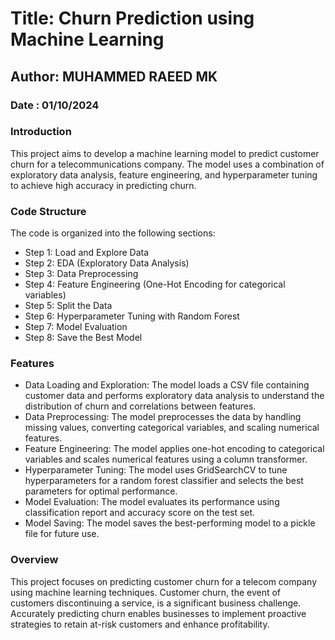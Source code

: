 # Title: Churn Prediction using Machine Learning

## Author: MUHAMMED RAEED MK

### Date : 01/10/2024

### Introduction

This project aims to develop a machine learning model to predict customer churn for a telecommunications company. The model uses a combination of exploratory data analysis, feature engineering, and hyperparameter tuning to achieve high accuracy in predicting churn.

### Code Structure

The code is organized into the following sections:

   - Step 1: Load and Explore Data
   - Step 2: EDA (Exploratory Data Analysis)
   - Step 3: Data Preprocessing
   - Step 4: Feature Engineering (One-Hot Encoding for categorical variables)
   - Step 5: Split the Data
   - Step 6: Hyperparameter Tuning with Random Forest
   - Step 7: Model Evaluation
   - Step 8: Save the Best Model
   
### Features

   - Data Loading and Exploration: The model loads a CSV file containing customer data and performs exploratory data analysis to understand the distribution of churn and correlations between features.
   - Data Preprocessing: The model preprocesses the data by handling missing values, converting categorical variables, and scaling numerical features.
   - Feature Engineering: The model applies one-hot encoding to categorical variables and scales numerical features using a column transformer.
   - Hyperparameter Tuning: The model uses GridSearchCV to tune hyperparameters for a random forest classifier and selects the best parameters for optimal performance.
   - Model Evaluation: The model evaluates its performance using classification report and accuracy score on the test set.
   - Model Saving: The model saves the best-performing model to a pickle file for future use.
  
### Overview

This project focuses on predicting customer churn for a telecom company using machine learning techniques. Customer churn, the event of customers discontinuing a service, is a significant business challenge. Accurately predicting churn enables businesses to implement proactive strategies to retain at-risk customers and enhance profitability.
